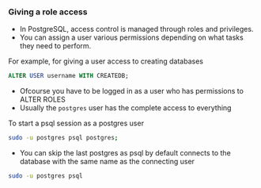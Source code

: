 ### Giving a role access

- In PostgreSQL, access control is managed through roles and privileges. 
- You can assign a user various permissions depending on what tasks they need to perform. 

For example, for giving a user access to creating databases

```sql
ALTER USER username WITH CREATEDB;
```

- Ofcourse you have to be logged in as a user who has permissions to ALTER ROLES
- Usually the `postgres` user has the complete access to everything

To start a psql session as a postgres user

```sh
sudo -u postgres psql postgres;
```

- You can skip the last postgres as psql by default connects to the database 
with the same name as the connecting user

```sh
sudo -u postgres psql
```
